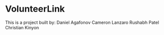 # VolunteerLink

This is a project built by:
Daniel Agafonov
Cameron Lanzaro
Rushabh Patel
Christian Kinyon
